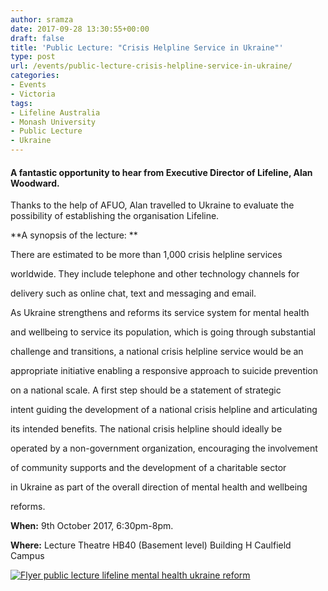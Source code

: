 ```yaml
---
author: sramza
date: 2017-09-28 13:30:55+00:00
draft: false
title: 'Public Lecture: "Crisis Helpline Service in Ukraine"'
type: post
url: /events/public-lecture-crisis-helpline-service-in-ukraine/
categories:
- Events
- Victoria
tags:
- Lifeline Australia
- Monash University
- Public Lecture
- Ukraine
---
```


#### A fantastic opportunity to hear from Executive Director of Lifeline, Alan Woodward.


Thanks to the help of AFUO, Alan travelled to Ukraine to evaluate the possibility of establishing the organisation Lifeline.

**A synopsis of the lecture: **

There are estimated to be more than 1,000 crisis helpline services

worldwide. They include telephone and other technology channels for

delivery such as online chat, text and messaging and email.

As Ukraine strengthens and reforms its service system for mental health

and wellbeing to service its population, which is going through substantial

challenge and transitions, a national crisis helpline service would be an

appropriate initiative enabling a responsive approach to suicide prevention

on a national scale. A first step should be a statement of strategic

intent guiding the development of a national crisis helpline and articulating

its intended benefits. The national crisis helpline should ideally be

operated by a non-government organization, encouraging the involvement

of community supports and the development of a charitable sector

in Ukraine as part of the overall direction of mental health and wellbeing

reforms.

**When:** 9th October 2017, 6:30pm-8pm.

**Where:** Lecture Theatre HB40
(Basement level)
Building H
Caulfield Campus







[![Flyer public lecture lifeline mental health ukraine reform](http://www.ozeukes.com/wp-content/uploads/2017/09/Alan-Woodward-Flyer-image.jpg)
](http://www.ozeukes.com/wp-content/uploads/2017/09/Alan-Woodward-Flyer-image.jpg)
